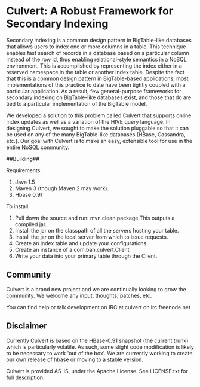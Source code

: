 # Culvert: A Robust Framework for Secondary Indexing #

Secondary indexing is a common design pattern in BigTable-like databases that allows users to index one or more columns in a table. This technique enables fast search of records in a database based on a particular column instead of the row id, thus enabling relational-style semantics in a NoSQL environment. This is accomplished by representing the index either in a reserved namespace in the table or another index table. Despite the fact that this is a common design pattern in BigTable-based applications, most implementations of this practice to date have been tightly coupled with a particular application. As a result, few general-purpose frameworks for secondary indexing on BigTable-like databases exist, and those that do are tied to a particular implementation of the BigTable model.

We developed a solution to this problem called Culvert that supports online index updates as well as a variation of the HIVE query language. In designing Culvert, we sought to make the solution pluggable so that it can be used on any of the many BigTable-like databases (HBase, Cassandra, etc.). Our goal with Culvert is to make an easy, extensible tool for use in the entire NoSQL community.

##Building##

Requirements:
1. Java 1.5
2. Maven 3 (though Maven 2 may work).
3. Hbase 0.91

To install:
1. Pull down the source and run: 
   mvn clean package
This outputs a compiled jar.
2. Install the jar on the classpath of all the servers hosting your table. 
3. Install the jar on the local server from which to issue requests.
4. Create an index table and update your configurations
5. Create an instance of a com.bah.culvert.Client
6. Write your data into your primary table through the Client.

## Community ##

Culvert is a brand new project and we are continually looking to grow the community. We welcome any input, thoughts, patches, etc. 

You can find help or talk development on IRC at
culvert on irc.freenode.net

## Disclaimer ##
Currently Culvert is based on the HBase-0.91 snapshot (the current trunk) which is particularly volatile. As such, some slight code modification is likely to be necessary to work 'out of the box'. We are currently working to create our own release of hbase or moving to a stable version. 

Culvert is provided AS-IS, under the Apache License. See LICENSE.txt for full description.
